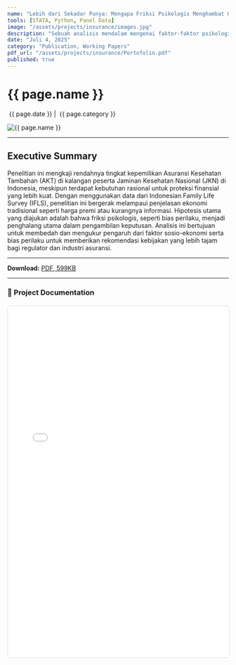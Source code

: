 ```yaml
---
name: "Lebih dari Sekadar Punya: Mengapa Friksi Psikologis Menghambat Upgrade Asuransi di Era JKN"
tools: [STATA, Python, Panel Data]
image: "/assets/projects/insurance/images.jpg"
description: "Sebuah analisis mendalam mengenai faktor-faktor psikologis yang menghalangi partisipasi masyarakat dalam program asuransi kesehatan tambahan di Indonesia."
date: "Juli 4, 2025"
category: "Publication, Working Papers"
pdf_url: "/assets/projects/insurance/Portofolio.pdf"
published: true
---
```


# {{ page.name }}

<p class="post-metadata text-muted">
  <span><i class="fas fa-calendar-alt"></i> &nbsp;{{ page.date }}</span>
  <span class="mx-2">|</span>
  <span><i class="fas fa-folder"></i> &nbsp;{{ page.category }}</span>
</p>

<img src="{{ page.image | relative_url }}" alt="{{ page.name }}" class="w-full h-auto rounded-lg">

---

## Executive Summary

Penelitian ini mengkaji rendahnya tingkat kepemilikan Asuransi Kesehatan Tambahan (AKT) di kalangan peserta Jaminan Kesehatan Nasional (JKN) di Indonesia, meskipun terdapat kebutuhan rasional untuk proteksi finansial yang lebih kuat. Dengan menggunakan data dari Indonesian Family Life Survey (IFLS), penelitian ini bergerak melampaui penjelasan ekonomi tradisional seperti harga premi atau kurangnya informasi. Hipotesis utama yang diajukan adalah bahwa friksi psikologis, seperti bias perilaku, menjadi penghalang utama dalam pengambilan keputusan. Analisis ini bertujuan untuk membedah dan mengukur pengaruh dari faktor sosio-ekonomi serta bias perilaku untuk memberikan rekomendasi kebijakan yang lebih tajam bagi regulator dan industri asuransi.

---

<p>
  <strong>Download:</strong> <a href="{{ page.pdf_url | relative_url }}" download>PDF, 599KB</a>
</p>

---

### 📄 Project Documentation

<div class="pdf-container" style="width: 100%; height: 800px; margin-top: 20px;">
    <iframe
        style="width: 100%; height: 100%; border: 1px solid #ddd; border-radius: 5px;"
        src="{{ page.pdf_url | relative_url }}"
        title="Pratinjau PDF: {{ page.name }}">
        <p>Your browser does not support PDF previews.</p>
    </iframe>
</div>
